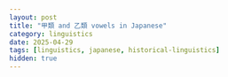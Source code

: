 ```yaml
---
layout: post
title: "甲類 and 乙類 vowels in Japanese"
category: linguistics
date: 2025-04-29
tags: [linguistics, japanese, historical-linguistics]
hidden: true
---
```




